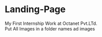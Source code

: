 # Landing-Page
My First Internship Work at Octanet Pvt.LTd.\
Put All Images in a folder names ad images
